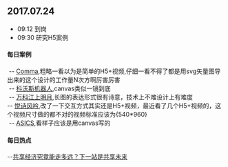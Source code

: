 ## 2017.07.24
* 09:12 到岗
* 09:30 研究H5案例







#### 每日案例
  -- [Comma](http://df99e4b0.u.mgd5.com/campaigns/585a35a5a7c73405872637ba/20170706075948/595d0be392b579690221232d/index.html),粗略一看以为是简单的H5+视频,仔细一看不得了都是用svg矢量图导出来的这个设计的工作量N次方啊厉害厉害<br/>
  -- [科沃斯机器人](http://m.gwold.com/index.php?g=Wap&m=Comment&a=index&token=dnywug1500361206&id=1dnywug1500361206&wecha_id=&sgssz=mp.weixin.qq.com),canvas类似一镜到底<br/>
  -- [万科江上明月](http://m.creatby.com/v2/manage/book/c02man/),长图的表达形式很有诗意，技术上不难设计上有难度<br/>
  -- [悦诗风吟](http://colortouch.topichina.com.cn/index.html),改了一下交互方式其实还是H5+视频，最近看了几个H5+视频的，这个视频尺寸做的都不对的视频标准应该为{540*960}<br/>
  -- [ASICS](http://www.asicscp.com/520/index.aspx?openid=oa7lGuHHtzJVq-pIOFdpCx8nFkfs&stamp=1500621720&cusstate=),看样子应该是用canvas写的
 
 
 
#### 每日热点
  --[共享经济究竟能走多远？下一站是共享未来](http://tech.qq.com/a/20170724/002727.htm)




